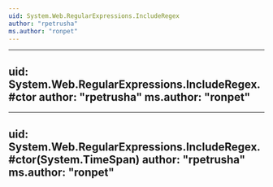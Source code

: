 ```yaml
---
uid: System.Web.RegularExpressions.IncludeRegex
author: "rpetrusha"
ms.author: "ronpet"
---
```


---
uid: System.Web.RegularExpressions.IncludeRegex.#ctor
author: "rpetrusha"
ms.author: "ronpet"
---

---
uid: System.Web.RegularExpressions.IncludeRegex.#ctor(System.TimeSpan)
author: "rpetrusha"
ms.author: "ronpet"
---
